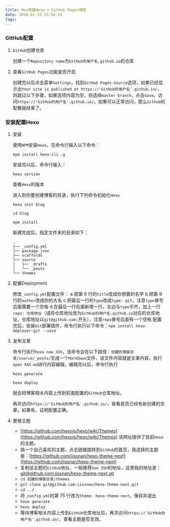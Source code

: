 ```yaml
---
title: Mac搭建Hexo + GitHub Pages博客
date: 2018-01-15 23:54:24
tags:
---
```


### GitHub配置

1. `GitHub`创建仓库

    创建一个`Repository name`为`GitHub的用户名.github.io`的仓库

2. 查看`GitHub Pages`功能是否开启

    创建完以后点击菜单`Settings`，找到`GitHub Pages-Source`选项，如果已经显示出`Your site is published at https://'GitHub的用户名'.github.io/`，则跳过以下步骤，如果选项内容为空，则选择`master branch`，点击`Save`。访问`https://'GitHub的用户名'.github.io/`，如果可以正常访问，那么`Github`的配置就结束了。


### 安装配置Hexo

1. 安装

    使用`NPM`安装`Hexo`，在命令行输入以下命令：

    ```shell
    npm install hexo-cli -g
    ```

    安装完以后，命令行输入：

    ```shell
    hexo version
    ```

    查看`Hexo`的版本

    进入到你要创建博客的目录，执行下列命令初始化`Hexo`

    ```shell
    hexo init blog

    cd blog

    npm install
    ```

    新建完成后，指定文件夹的目录如下：

    ```shell
    .
    ├── _config.yml
    ├── package.json
    ├── scaffolds
    ├── source
    |   ├── _drafts
    |   └── _posts
    └── themes
    ```

2. 配置Deployment

    修改`_config.yml`配置文件：
    a.把第 6 行的`title`改成你想要的名字
    b.把第 9 行的`author`改成你的大名
    c.把最后一行的`type`改成`type: git`，注意`type`冒号后面需要一个空格
    d.在最后一行后面新增一行，左边与`type`平齐，加上一行`repo: 仓库地址`（请将仓库地址改为`GitHub的用户名.github.io`对应的仓库地址，仓库地址以`git@github.com:`开头），注意`repo`冒号后面有一个空格
    配置完后，安装`Git`部署插件，命令行执行以下命令：`npm install hexo-deployer-git --save`

3. 发布文章

    命令行执行`hexo new XXX`，该命令会在以下路径：`创建的博客目录/source/_posts/`生成一个`MarkDown`文件，该文件内容就是文章内容，执行`open XXX.md`进行内容编辑，编辑完以后，命令行执行

    ```shell
    hexo generate

    hexo deploy
    ```

    就会把博客相关内容上传到前面配置的`GitHub`仓库地址。

    再次访问`https://'GitHub的用户名'.github.io/`，查看是否已经有新创建的文章，如果有，证明配置正确。

4. 更换主题

    - [https://github.com/hexojs/hexo/wiki/Themes](https://github.com/hexojs/hexo/wiki/Themes) 该网址提供了目前`Hexo`的主题。
    - 挑一个自己喜欢的主题，点击链接跳转到`GitHub`的首页，我选择的主题是：[https://github.com/iissnan/hexo-theme-next](https://github.com/iissnan/hexo-theme-next)
    - 复制该主题的`GitHub`地址，一般推荐`Use SSH`的地址，这里我的地址是：[git@github.com:iissnan/hexo-theme-next.git](git@github.com:iissnan/hexo-theme-next.git)
    - `cd 创建的博客目录/themes`
    - `git clone git@github.com:iissnan/hexo-theme-next.git`
    - `cd ../`
    - 将`_config.yml`的第 75 行改为`theme: hexo-theme-next`，保存并退出
    - `hexo generate`
    - `hexo deploy`
    - 等待博客相关内容上传到`GitHub`仓库地址后，再次访问`https://'GitHub的用户名'.github.io/`，查看主题是否生效。
